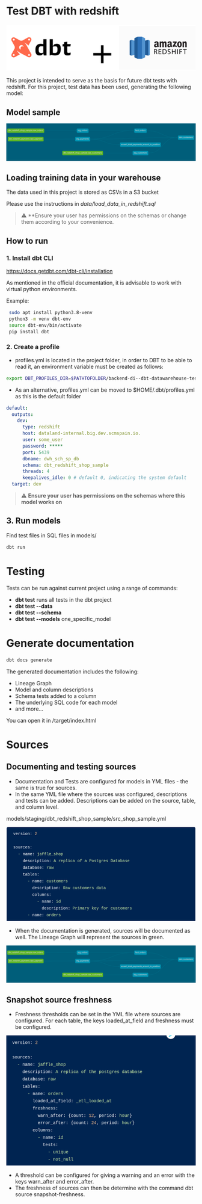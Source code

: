 # Test  DBT with redshift

![img.png](.images/dbt+redshift.png)

This project is intended to serve as the basis for future dbt tests with redshift. For this project, test data has been used, generating the following model:

## Model sample
![img_3.png](.images/model_graph.png)

## Loading training data in your warehouse
The data used in this project is stored as CSVs in a S3 bucket

Please use the instructions in *data/load_data_in_redshift.sql*

> :warning: **Ensure your user has permissions on the schemas or change them according to your convenience.

## How to run

### 1. Install dbt CLI
https://docs.getdbt.com/dbt-cli/installation

As mentioned in the official documentation, it is advisable to work with virtual python environments.

Example:

```bash
 sudo apt install python3.8-venv
 python3 -m venv dbt-env
 source dbt-env/bin/activate
 pip install dbt
```

### 2. Create a profile
- profiles.yml is located in the project folder, in order to DBT to be able to read it, an environment variable must be created as follows:

```bash
export DBT_PROFILES_DIR=$PATHTOFOLDER/backend-di--dbt-datawarehouse-test
````
- As an alternative, profiles.yml can be moved to $HOME/.dbt/profiles.yml as this is the default folder

```yaml
default:
  outputs:
    dev:
      type: redshift
      host: dataland-internal.big.dev.scmspain.io.
      user: some_user
      password: *****
      port: 5439
      dbname: dwh_sch_sp_db
      schema: dbt_redshift_shop_sample
      threads: 4
      keepalives_idle: 0 # default 0, indicating the system default
  target: dev
```

> :warning: **Ensure your user has permissions on the schemas where this model works on**

## 3. Run models

Find test files in SQL files in models/

```bash
dbt run
```

# Testing

Tests can be run against current project using a range of commands:

- **dbt test** runs all tests in the dbt project
- **dbt test --data**
- **dbt test --schema**
- **dbt test --models** one_specific_model
    
# Generate documentation

```bash
dbt docs generate
```
The generated documentation includes the following:
- Lineage Graph
- Model and column descriptions
- Schema tests added to a column
- The underlying SQL code for each model
- and more...

You can open it in /target/index.html

# Sources
## Documenting and testing sources

- Documentation and Tests are configured for models in YML files - the same is true for sources.
- In the same YML file where the sources was configured, descriptions and tests can be added. Descriptions can be added on the source, table, and column level.

models/staging/dbt_redshift_shop_sample/src_shop_sample.yml

![img_1.png](.images/sources_yml.png)

- When the documentation is generated, sources will be documented as well.
The Lineage Graph will represent the sources in green.

![img_3.png](.images/model_graph.png)

## Snapshot source freshness

- Freshness thresholds can be set in the YML file where sources are configured. For each table, the keys loaded_at_field and freshness must be configured.

![img.png](.images/freshness.png)

- A threshold can be configured for giving a warning and an error with the keys warn_after and error_after.
- The freshness of sources can then be determine with the command dbt source snapshot-freshness.


